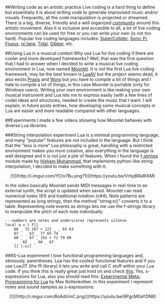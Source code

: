 ##Writing code as an artistic practice
Live coding is a hard thing to define but essentially it is about writing code to generate improvised music and/or visuals. Frequently, all the code manipulation is projected or streamed. There is a big, diverse, friendly and a well organized [community](http://toplap.org/) around this artistic movement. Also it is inclusive and accesible to all, a lot of live coding environments can be used for free or you can write your own (is not too hard). Popular live coding languages includes: [SuperCollider](http://supercollider.github.io/), [Sonic Pi](http://sonic-pi.net/), [Fluxus](http://www.pawfal.org/fluxus/), [ixi lang](http://www.ixi-audio.net/ixilang/), [Tidal](http://slab.org/tidal/), [Gibber](http://charlie-roberts.com/gibber/), etc.

##Using Lua in a musical context
Why use Lua for live coding if there are cooler and more developed frameworks?
Well, that was the first question that I had to answer when I decided to write a musical live coding environment in Lua, now named [Moonlet](https://github.com/elihugarret/Moonlet). It is not the first Lua live coding framework, may be the best known is [LuaAV](http://lua-av.mat.ucsb.edu/blog/) but the project seems dead, it also exists [Praxis](https://github.com/createuniverses/praxis) and [Worp](http://worp.zevv.nl/) but you have to compile a lot of things and I hate to compile a lot of things, in this case Moonlet is portable (only for Windows users).
Writing your own environment is like making your own musical instrument and Lua lets me to express easily (with a few lines of code) ideas and structures, needed to create the music that I want. I will explain, in future posts entries, how developing some musical concepts in Lua are easier and more readable compared with other languages.

##Experiments
I made a few videos showing how Moonlet behaves with diverse Lua libraries.

###String interpolation experiment
Lua is a minimal programming language, and many "popular" features are not included in the language. But I think that the "less is more" Lua philosophy is great, handling with a restricted environment makes you more creative, also everything in the language is well designed and it is not just a pile of features. When I found the [f-strings](https://github.com/hishamhm/f-strings) module made by [Hisham Muhammad](https://github.com/hishamhm), that implements python-like string interpolation, I decided to make something with it:

<center>
[![](http://i.imgur.com/YCtx7Bu.png?1)](https://youtu.be/VrhpBRaRIXM)
</center>

In the video basically Moonlet sends MIDI messages in real-time to an external synth, the script is updated when saved. Moonlet can read numerical notes (61) and traditional notation (c#4). Note patterns are represented as long strings, then the method "string:n()" converts it to a table. Representing note events as strings lets me use the f-strings library to manipulate the pitch of each note individually.

	-- numbers are notes and underscores represents silence
	local a = ( F[[
		60 _ 72 {67 + 12} _ _ 63 63
		67 _ _ 63 _ 77 65 74
		60 _ _ 67 _ {63 + 7} 79 60
		_ _ 65 _ _ 60 _ 67
		]] ):n()

###S-Lua experiment
I love functional programming languages and, obviously, parentheses. Lua has the coolest functional features and if you use LuaJIT (the ffi library) it lets you write and call C stuff within your Lua code. If you think this is really great just hold on and check [this](https://github.com/eugeneia/s-lua). Yes, s-expressions for Lua, also you should read this: [Experimental Meta-Programming for Lua](http://mr.gy/blog/lua-meta-programming.html) by Max Rottenkolber.
In this experiment I represent notes and sound samples as s-expressions:

<center>
[![](http://i.imgur.com/BoAdUmC.png)](https://youtu.be/8PgcM0aYDN8)
</center>
